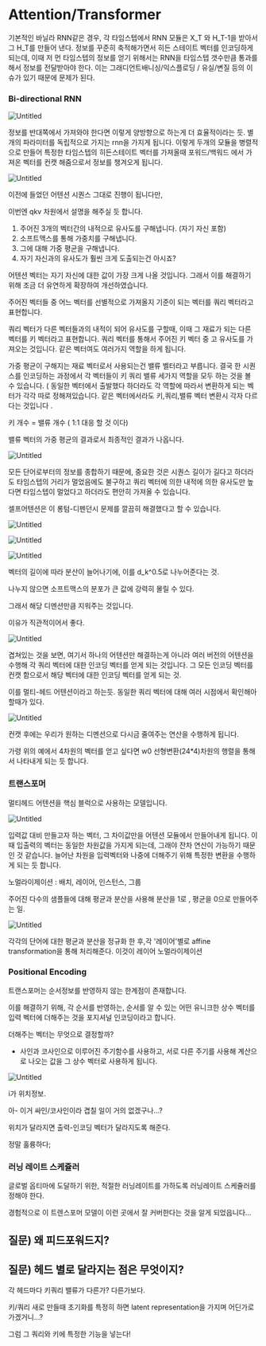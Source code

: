 # Attention/Transformer

기본적인 바닐라 RNN같은 경우, 각 타임스텝에서 RNN 모듈은 X_T 와 H_T-1을 받아서 그 H_T를 만들어 낸다. 정보를 꾸준히 축적해가면서 히든 스테이트 벡터를 인코딩하게 되는데, 이때 저 먼 타임스텝의 정보를 얻기 위해서는 RNN을 타임스텝 갯수만큼 통과를 해서 정보를 전달받아야 한다. 이는 그래디언트배니싱/익스플로딩 / 유실/변질 등의 이슈가 있기 때문에 문제가 된다.

### Bi-directional RNN

![Untitled](https://s3-us-west-2.amazonaws.com/secure.notion-static.com/0fea1467-0fd1-46eb-8aea-e1cff78a195a/Untitled.png)

정보를 반대쪽에서 가져와야 한다면 이렇게 양방향으로 하는게 더 효율적이라는 듯. 별개의 파라미터를 독립적으로 가지는 rnn을 가지게 됩니다. 이렇게 두개의 모듈을 병렬적으로 만들어 특정한 타임스텝의 히든스테이트 벡터를 가져올때 포워드/백워드 에서 가져온 벡터를 컨캣 해줌으로서 정보를 챙겨오게 됩니다.

![Untitled](https://s3-us-west-2.amazonaws.com/secure.notion-static.com/69c2cf9e-d8a8-4234-b59e-72651bd9d369/Untitled.png)

이전에 들었던 어텐션 시퀀스 그대로 진행이 됩니다만,

이번엔 qkv 차원에서 설명을 해주실 듯 합니다.

1. 주어진 3개의 벡터간의 내적으로 유사도를 구해냅니다. (자기 자신 포함)
2. 소프트맥스를 통해 가중치를 구해냅니다.
3. 그에 대해 가중 평균을 구해냅니다.
4. 자기 자신과의 유사도가 훨씬 크게 도출되는건 아시죠?

어텐션 벡터는 자기 자신에 대한 값이 가장 크게 나올 것입니다. 그래서 이를 해결하기 위해 조금 더 유연하게 확장하여 개선하였습니다.

주어진 벡터들 중 어느 벡터를 선별적으로 가져올지 기준이 되는 벡터를 쿼리 벡터라고 표현합니다.

쿼리 벡터가 다른 벡터들과의 내적이 되어 유사도를 구할때, 이때 그 재료가 되는 다른 벡터를 키 벡터라고 표현합니다. 쿼리 벡터를 통해서 주어진 키 벡터 중 고 유사도를 가져오는 것입니다. 같은 벡터여도 여러가지 역할을 하게 됩니다.

가중 평균이 구해지는 재료 벡터로서 사용되는건 밸류 벨터라고 부릅니다. 결국 한 시퀀스를 인코딩하는 과정에서 각 벡터들이 키 쿼리 밸류 세가지 역할을 모두 하는 것을 볼 수 있습니다. ( 동일한 벡터에서 출발했다 하더라도 각 역할에 따라서 변환하게 되는 벡터가 각각 따로 정해져있습니다. 같은 벡터에서라도 키,쿼리,밸류 벡터 변환시 각자 다르다는 것입니다 .

키 개수 = 밸류 개수 ( 1:1 대응 할 것 이다)

밸류 벡터의 가중 평균의 결과로서 최종적인 결과가 나옵니다.

![Untitled](https://s3-us-west-2.amazonaws.com/secure.notion-static.com/d61ba467-8398-439e-b894-5ec860463440/Untitled.png)

모든 단어로부터의 정보를 종합하기 때문에, 중요한 것은 시퀀스 길이가 길다고 하더라도 타임스텝의 거리가 멀었음에도 불구하고 쿼리 벡터에 의한 내적에 의한 유사도만 높다면 타임스텝이 멀었다고 하더라도 편안히 가져올 수 있습니다.

셀프어텐션은 이 롱텀-디펜던시 문제를 깔끔히 해결했다고 할 수 있습니다.

![Untitled](https://s3-us-west-2.amazonaws.com/secure.notion-static.com/09e7af4a-d13d-46c9-bf82-c798dc0879c3/Untitled.png)

![Untitled](https://s3-us-west-2.amazonaws.com/secure.notion-static.com/918e95cb-2fc5-442a-abbe-01670d98402c/Untitled.png)

![Untitled](https://s3-us-west-2.amazonaws.com/secure.notion-static.com/1598d6a8-3f7e-4f4b-8760-62eced339f4b/Untitled.png)

벡터의 길이에 따라 분산이 늘어나기에, 이를 d_k^0.5로 나누어준다는 것.

나누지 않으면 소프트맥스의 분포가 큰 값에 강력히 몰릴 수 있다.

그래서 해당 디멘션만큼 지워주는 것입니다.

이유가 직관적이어서 좋다.

![Untitled](https://s3-us-west-2.amazonaws.com/secure.notion-static.com/121bd07f-f248-401f-bbdc-e4c4453e7315/Untitled.png)

겹쳐있는 것을 보면, 여기서 하나의 어텐션만 해결하는게 아니라 여러 버전의 어텐션을 수행해 각 쿼리 벡터에 대한 인코딩 벡터를 얻게 되는 것입니다. 그 모든 인코딩 벡터를 컨캣 함으로서 해당 벡터에 대한 인코딩 벡터를 얻게 되는 것.

이를 멀티-헤드 어텐션이라고 하는듯. 동일한 쿼리 벡터에 대해 여러 시점에서 확인해아할때가 있다.

![Untitled](https://s3-us-west-2.amazonaws.com/secure.notion-static.com/a0776640-3957-4891-81ad-25787a0af502/Untitled.png)

컨캣 후에는 우리가 원하는 디멘션으로 다시금 줄여주는 연산을 수행하게 됩니다.

가령 위의 예에서 4차원의 벡터를 얻고 싶다면 w0 선형변환(24*4)차원의 행렬을 통해서 나타내게 되는 듯 합니다.

### 트랜스포머

멀티헤드 어텐션을 핵심 블럭으로 사용하는 모델입니다.

![Untitled](https://s3-us-west-2.amazonaws.com/secure.notion-static.com/5a453f2d-c21d-40db-a667-1beb04c8e764/Untitled.png)

입력값 대비 만들고자 하는 벡터, 그 차이값만을 어텐션 모듈에서 만들어내게 됩니다. 이때 입출력의 벡터는 동일한 차원값을 가지게 되는데, 그래야 잔차 연산이 가능하기 때문인 것 같습니다. 늘어난 차원을 입력벡터와 나중에 더해주기 위해 특정한 변환을 수행하게 되는 듯 합니다.

노멀라이제이션 : 배치, 레이어, 인스턴스, 그룹

주어진 다수의 샘플들에 대해 평균과 분산을 사용해 분산을 1로 , 평균을 0으로 만들어주는 일.

![Untitled](https://s3-us-west-2.amazonaws.com/secure.notion-static.com/cc73b303-a2f9-4dbc-9b35-fa6f04b59281/Untitled.png)

각각의 단어에 대한 평균과 분산을 정규화 한 후,각 '레이어'별로  affine transformation을 통해 처리해준다. 이것이 레이어 노멀라이제이션

### Positional Encoding

트랜스포머는 순서정보를 반영하지 않는 한계점이 존재합니다.

이를 해결하기 위해, 각 순서를 반영하는, 순서를 알 수 있는 어떤 유니크한 상수 벡터를 입력 벡터에 더해주는 것을 포지셔널 인코딩이라고 합니다.

더해주는 벡터는 무엇으로 결정할까?

- 사인과 코사인으로 이루어진 주기함수를 사용하고, 서로 다른 주기를 사용해 계산으로 나오는 값을 그 상수 벡터로 사용하게 됩니다.

![Untitled](https://s3-us-west-2.amazonaws.com/secure.notion-static.com/2b421f55-9cff-4125-ad86-11c51911fc59/Untitled.png)

i가 위치정보.

아- 이거 싸인/코사인이라 겹칠 일이 거의 없겠구나...?

위치가 달라지면 출력-인코딩 벡터가 달라지도록 해준다.

정말 훌륭하다;

### 러닝 레이트 스케쥴러

글로벌 옵티마에 도달하기 위한, 적절한 러닝레이트를 가하도록 러닝레이트 스케쥴러를 정해야 한다.

경험적으로 이 트렌스포머 모델이 이런 곳에서 잘 커버한다는 것을 알게 되었읍니다...

## 질문) 왜 피드포워드지?

## 질문) 헤드 별로 달라지는 점은 무엇이지?

각 헤드마다 키쿼리 밸류가 다른가?  다른가보다.

키/쿼리 새로 만들때 초기화를 특정히 하면 latent representation을 가지며 어딘가로 가겠거니...?

그럼 그 쿼리와 키에 특정한 기능을 넣는다!